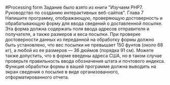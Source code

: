 #Processing form
Задание было взято из книги "Изучаем PHP7. Руководство по созданию интерактивных веб-сайтов". Глава 7
Напишите программу, отображающую, проверяющую достоверность и обрабатывающую форму
для ввода сведений о доставленной посылке. Эта форма должна содержать поля ввода адресов
отправителя и получателя, а также размеров и веса посылки. При проверке достоверности
данных из переданной на обработку формы должно быть установлено, что вес посылки не
превышает 150 фунтов (около 68 кг), а любой из ее размеров — 36 дюймов (порядка 91 см).
Можете также допустить, что в форме введены адреса США, но в таком случае проверьте
правильность ввода обозначения штата и почтового индекса. Функция обработки формы в
вашей программе должна выводить на экран сведения о посылке в виде организованного,
отформатированного отчета.